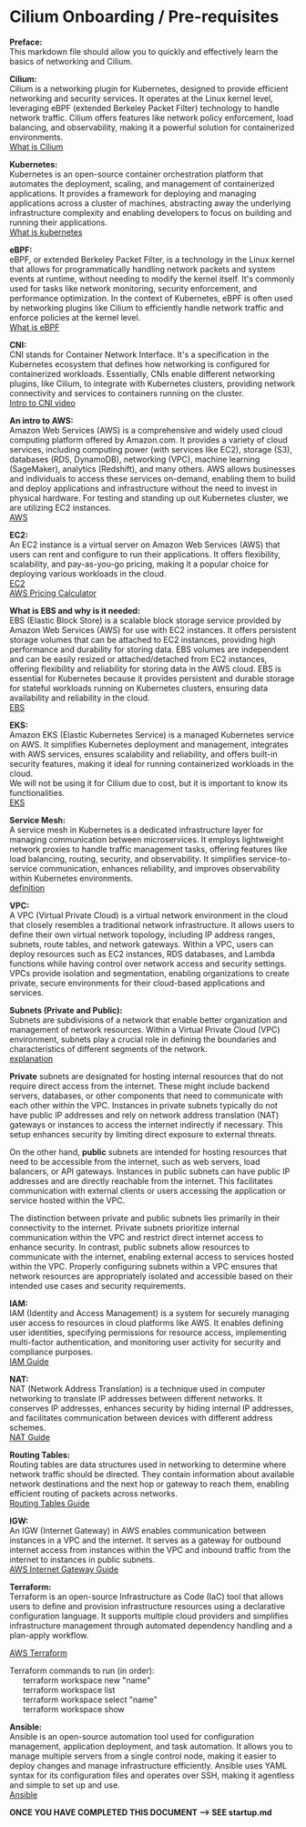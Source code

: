 # Cilium Onboarding / Pre-requisites
**Preface:**  
This markdown file should allow you to quickly and effectively learn the basics of networking and Cilium. 

**Cilium:**  
Cilium is a networking plugin for Kubernetes, designed to provide efficient networking and security services. It operates at the Linux kernel level, leveraging eBPF (extended Berkeley Packet Filter) technology to handle network traffic. Cilium offers features like network policy enforcement, load balancing, and observability, making it a powerful solution for containerized environments.  
[What is Cilium](https://cilium.io/get-started/)

**Kubernetes:**  
Kubernetes is an open-source container orchestration platform that automates the deployment, scaling, and management of containerized applications. It provides a framework for deploying and managing applications across a cluster of machines, abstracting away the underlying infrastructure complexity and enabling developers to focus on building and running their applications.  
[What is kubernetes](https://kubernetes.io/docs/concepts/overview/)


**eBPF:**  
eBPF, or extended Berkeley Packet Filter, is a technology in the Linux kernel that allows for programmatically handling network packets and system events at runtime, without needing to modify the kernel itself. It's commonly used for tasks like network monitoring, security enforcement, and performance optimization. In the context of Kubernetes, eBPF is often used by networking plugins like Cilium to efficiently handle network traffic and enforce policies at the kernel level.  
[What is eBPF](https://ebpf.io/what-is-ebpf/)


**CNI:**  
CNI stands for Container Network Interface. It's a specification in the Kubernetes ecosystem that defines how networking is configured for containerized workloads. Essentially, CNIs enable different networking plugins, like Cilium, to integrate with Kubernetes clusters, providing network connectivity and services to containers running on the cluster.  
[Intro to CNI video](https://kube.academy/courses/kubernetes-in-depth/lessons/an-introduction-to-cni#:~:text=CNI%20stands%20for%20container%20network,provides%20a%20specification%20for%20this)


**An intro to AWS:**  
Amazon Web Services (AWS) is a comprehensive and widely used cloud computing platform offered by Amazon.com. It provides a variety of cloud services, including computing power (with services like EC2), storage (S3), databases (RDS, DynamoDB), networking (VPC), machine learning (SageMaker), analytics (Redshift), and many others. AWS allows businesses and individuals to access these services on-demand, enabling them to build and deploy applications and infrastructure without the need to invest in physical hardware. For testing and standing up out Kubernetes cluster, we are utilizing EC2 instances.  
[AWS](https://aws.amazon.com/what-is-aws/)

**EC2:**  
An EC2 instance is a virtual server on Amazon Web Services (AWS) that users can rent and configure to run their applications. It offers flexibility, scalability, and pay-as-you-go pricing, making it a popular choice for deploying various workloads in the cloud.   
[EC2](9https://aws.amazon.com/ec2/)  
[AWS Pricing Calculator](https://calculator.aws/#/addService)  

**What is EBS and why is it needed:**  
EBS (Elastic Block Store) is a scalable block storage service provided by Amazon Web Services (AWS) for use with EC2 instances. It offers persistent storage volumes that can be attached to EC2 instances, providing high performance and durability for storing data. EBS volumes are independent and can be easily resized or attached/detached from EC2 instances, offering flexibility and reliability for storing data in the AWS cloud. EBS is essential for Kubernetes because it provides persistent and durable storage for stateful workloads running on Kubernetes clusters, ensuring data availability and reliability in the cloud.  
[EBS](https://docs.aws.amazon.com/ebs/latest/userguide/what-is-ebs.html)  

**EKS:**  
Amazon EKS (Elastic Kubernetes Service) is a managed Kubernetes service on AWS. It simplifies Kubernetes deployment and management, integrates with AWS services, ensures scalability and reliability, and offers built-in security features, making it ideal for running containerized workloads in the cloud.  
We will not be using it for Cilium due to cost, but it is important to know its functionalities.  
[EKS](https://aws.amazon.com/eks/)  

**Service Mesh:**  
A service mesh in Kubernetes is a dedicated infrastructure layer for managing communication between microservices. It employs lightweight network proxies to handle traffic management tasks, offering features like load balancing, routing, security, and observability. It simplifies service-to-service communication, enhances reliability, and improves observability within Kubernetes environments.  
[definition](https://avinetworks.com/glossary/kubernetes-service-mesh/)  

**VPC:**  
A VPC (Virtual Private Cloud) is a virtual network environment in the cloud that closely resembles a traditional network infrastructure. It allows users to define their own virtual network topology, including IP address ranges, subnets, route tables, and network gateways. Within a VPC, users can deploy resources such as EC2 instances, RDS databases, and Lambda functions while having control over network access and security settings. VPCs provide isolation and segmentation, enabling organizations to create private, secure environments for their cloud-based applications and services.  

**Subnets (Private and Public):**  
Subnets are subdivisions of a network that enable better organization and management of network resources. Within a Virtual Private Cloud (VPC) environment, subnets play a crucial role in defining the boundaries and characteristics of different segments of the network.  
[explanation](https://docs.aws.amazon.com/vpc/latest/userguide/configure-subnets.html)

**Private** subnets are designated for hosting internal resources that do not require direct access from the internet. These might include backend servers, databases, or other components that need to communicate with each other within the VPC. Instances in private subnets typically do not have public IP addresses and rely on network address translation (NAT) gateways or instances to access the internet indirectly if necessary. This setup enhances security by limiting direct exposure to external threats.

On the other hand, **public** subnets are intended for hosting resources that need to be accessible from the internet, such as web servers, load balancers, or API gateways. Instances in public subnets can have public IP addresses and are directly reachable from the internet. This facilitates communication with external clients or users accessing the application or service hosted within the VPC.

The distinction between private and public subnets lies primarily in their connectivity to the internet. Private subnets prioritize internal communication within the VPC and restrict direct internet access to enhance security. In contrast, public subnets allow resources to communicate with the internet, enabling external access to services hosted within the VPC. Properly configuring subnets within a VPC ensures that network resources are appropriately isolated and accessible based on their intended use cases and security requirements.

**IAM:**  
IAM (Identity and Access Management) is a system for securely managing user access to resources in cloud platforms like AWS. It enables defining user identities, specifying permissions for resource access, implementing multi-factor authentication, and monitoring user activity for security and compliance purposes.  
[IAM Guide](https://www.techtarget.com/searchsecurity/definition/identity-access-management-IAM-system)

**NAT:**  
NAT (Network Address Translation) is a technique used in computer networking to translate IP addresses between different networks. It conserves IP addresses, enhances security by hiding internal IP addresses, and facilitates communication between devices with different address schemes.  
[NAT Guide](https://avinetworks.com/glossary/network-address-translation/#:~:text=Network%20Address%20Translation%20(NAT)%20is,private%20network%20a%20public%20address.)

**Routing Tables:**  
Routing tables are data structures used in networking to determine where network traffic should be directed. They contain information about available network destinations and the next hop or gateway to reach them, enabling efficient routing of packets across networks.  
[Routing Tables Guide](https://www.techtarget.com/searchnetworking/definition/routing-table#:~:text=A%20routing%20table%20is%20a,as%20routers%20and%20network%20switches.)

**IGW:**  
An IGW (Internet Gateway) in AWS enables communication between instances in a VPC and the internet. It serves as a gateway for outbound internet access from instances within the VPC and inbound traffic from the internet to instances in public subnets.  
[AWS Internet Gateway Guide](https://docs.aws.amazon.com/vpc/latest/userguide/VPC_Internet_Gateway.html)

**Terraform:**  
Terraform is an open-source Infrastructure as Code (IaC) tool that allows users to define and provision infrastructure resources using a declarative configuration language. It supports multiple cloud providers and simplifies infrastructure management through automated dependency handling and a plan-apply workflow. 

[AWS Terraform](https://registry.terraform.io/providers/hashicorp/aws/latest/docs)

Terraform commands to run (in order):  
&nbsp;&nbsp;&nbsp;&nbsp;&nbsp;&nbsp;terraform workspace new "name"  
&nbsp;&nbsp;&nbsp;&nbsp;&nbsp;&nbsp;terraform workspace list  
&nbsp;&nbsp;&nbsp;&nbsp;&nbsp;&nbsp;terraform workspace select "name"  
&nbsp;&nbsp;&nbsp;&nbsp;&nbsp;&nbsp;terraform workspace show  

**Ansible:**  
Ansible is an open-source automation tool used for configuration management, application deployment, and task automation. It allows you to manage multiple servers from a single control node, making it easier to deploy changes and manage infrastructure efficiently. Ansible uses YAML syntax for its configuration files and operates over SSH, making it agentless and simple to set up and use.  
[Ansible](https://www.ansible.com/)  


**ONCE YOU HAVE COMPLETED THIS DOCUMENT --> SEE startup.md**